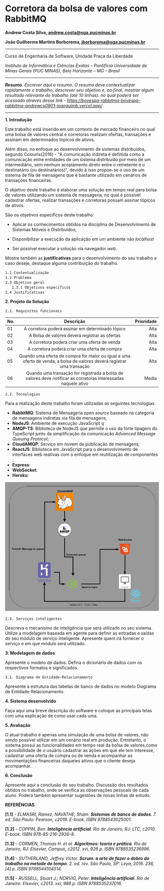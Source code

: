 # Corretora da bolsa de valores com RabbitMQ


**Andrew Costa Silva, andrew.costa@sga.pucminas.br**

**João Guilherme Martins Borborema, jborborema@sga.pucminas.br**


---

Curso de Engenharia de Software, Unidade Praça da Liberdade

_Instituto de Informática e Ciências Exatas – Pontifícia Universidade de Minas Gerais (PUC MINAS), Belo Horizonte – MG – Brasil_

---

_**Resumo**. Escrever aqui o resumo. O resumo deve contextualizar rapidamente o trabalho, descrever seu objetivo e, ao final, 
mostrar algum resultado relevante do trabalho (até 10 linhas). no qual poderá ser acessado através desse link - https://bovespa-rabbitmq-bovespa-rabbitmq-andrewcs0901-joaoguimb.vercel.app/_

---



**1. Introdução**

Este trabalho está inserido em um contexto de mercado financeiro no qual uma bolsa de valores central e corretoras realizam ofertas, transações e assinam em determinados tópicos de ativos.

Além disso,  no enfoque ao desenvolvimento de sistemas distribuídos, segundo Colouris(2016) - "A comunicação indireta é definida como a comunicação entre entidades de um sistema distribuído por meio de um intermediário, sem nenhum acoplamento direto entre o remetente e o destinatário (ou destinatários)", devido à isso propoe-se o uso de um sistema de fila de mensagens que é bastante utilizado em  cenários de transações financeiras.

O objetivo deste trabalho é elaborar uma solução em tempo real para bolsa de valores utilizando um sistema de messageria, no qual é possível cadastrar ofertas, realizar transações e corretoras possam assinar tópicos de ativos.

São os objetivos específicos deste trabalho:

- Aplicar os conhecimentos obtidos na disciplina de Desenvolvimento de Sistemas Móveis e Distribuídos;

- Disponibilizar a execução da aplicação em um ambiente não *localhost*

- Ser possível executar a solução via navegador *web*.

Mostre também as **justificativas** para o 
desenvolvimento do seu trabalho e caso deseje, destaque alguma contribuição do trabalho.


    1.1 Contextualização
    1.2 Problema
    1.3 Objetivo geral
       1.3.1 Objetivos específicos
    1.4 Justificativas

**2. Projeto da Solução**

    2.1. Requisitos funcionais



| No.           | Descrição                       | Prioridade |
| ------------- |:-------------------------------:| ----------:|
| 01  | A corretora poderá assinar em determinado tópico | Alta  |
| 02 | A Bolsa de valores deverá registrar as ofertas |  Alta |
| 03 | A corretora poderá criar uma oferta de venda | Alta  |
| 04 | A corretora poderá criar uma oferta de compra| Alta |
| 05 | Quando uma oferta de compra for maior ou igual a uma oferta de venda, a bolsa de valores deverá registrar uma transação| Alta|
| 06 | Quando uma transação for registrada a bolsa de valores deve notificar as corretoras interessadas naquele ativo | Media | 

    2.2. Tecnologias

Para a realização deste trabalho foram utilizadas as seguintes tecnologias:

- **RabbitMQ**: Sistema de Mensageria *open source*  baseado na categoria de mensagens indiretas via fila de mensagens;
- **NodeJS**:  Ambiente de execução JavaScript q 
- **AMQP-TS**: Biblioteca de NodeJS que permite o uso da forte tipagem do TypeScript junto da simplificação da comunicação *Advanced Message Queuing Protocol*;
- **CloudAMQP**: Serviço em nuvem de publicação de mensagens;
- **ReactJS**: Biblioteca em JavaScript para o desenvolvimento de interfaces web reativas com o enfoque em reutilização de componentes ;
- **Express**:
- **WebSocket**:
- **Heroku**:


![Diagrama Geral da Solução](artefatos/diagrama_arquitetura.png)

    2.3. Serviços inteligentes

Descreva o mecanismo de inteligência que será utilizado no seu sistema. Utilize a modelagem baseada em agente
para definir as entradas e saídas do seu módulo de serviço inteligente. Apresente quem irá fornecer o serviço
e em que módulo será utilizado.

	
**3. Modelagem de dados**

Apresente o modelo de dados. Defina o dicionário de dados com os respectivos formatos e significados.

    3.1. Diagrama de Entidade-Relacionamento

Apresente a estrutura das tabelas de banco de dados no modelo Diagrama de Entidade-Relacionamento.

**4. Sistema desenvolvido**

Faça aqui uma breve descrição do software e coloque as principais telas com uma explicação de como usar cada uma.

**5. Avaliação**

O atual trabalho é apenas uma simulação de uma bolsa de valores, não sendo possível utilizar em um cenário real em produção. Entretanto, o sistema possui as funcionalidades em tempo real da bolsa de valores,como a possibilidade de o usuário cadastrar as ações em que ele tem interesse, cadastrar uma oferta de compra ou de venda e acompanhar as movimentações financeiras daqueles ativos que o cliente deseja acompanhar.

**6. Conclusão**

Apresente aqui a conclusão do seu trabalho. Discussão dos resultados obtidos no trabalho, onde se verifica as 
observações pessoais de cada aluno. Poderá também apresentar sugestões de novas linhas de estudo.  


**REFERÊNCIAS**


**[1.1]** - _ELMASRI, Ramez; NAVATHE, Sham. **Sistemas de banco de dados**. 7. ed. São Paulo: Pearson, c2019. E-book. ISBN 9788543025001._

**[1.2]** - _COPPIN, Ben. **Inteligência artificial**. Rio de Janeiro, RJ: LTC, c2010. E-book. ISBN 978-85-216-2936-8._

**[1.3]** - _CORMEN, Thomas H. et al. **Algoritmos: teoria e prática**. Rio de Janeiro, RJ: Elsevier, Campus, c2012. xvi, 926 p. ISBN 9788535236996._

**[1.4]** - _SUTHERLAND, Jeffrey Victor. **Scrum: a arte de fazer o dobro do trabalho na metade do tempo**. 2. ed. rev. São Paulo, SP: Leya, 2016. 236, [4] p. ISBN 9788544104514._

**[1.5]** - _RUSSELL, Stuart J.; NORVIG, Peter. **Inteligência artificial**. Rio de Janeiro: Elsevier, c2013. xxi, 988 p. ISBN 9788535237016._
